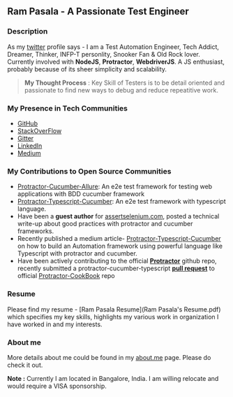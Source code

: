 ## Ram Pasala - A Passionate Test Engineer

### Description
As my [twitter](https://twitter.com/igniteram) profile says - I am a Test Automation Engineer, Tech Addict, Dreamer, Thinker, INFP-T personlity, Snooker Fan & Old Rock lover.
Currently involved with **NodeJS**, **Protractor**, **WebdriverJS**. A JS enthusiast, probably because of its sheer simplicity and scalability.

> **My Thought Process** : Key Skill of Testers is to be detail oriented and passionate to find new ways to debug and reduce repeatitive work.

### My Presence in Tech Communities

* [GitHub](https://github.com/igniteram)
* [StackOverFlow](http://stackoverflow.com/cv/igniteram)
* [Gitter](https://gitter.im/angular/protractor)
* [LinkedIn](https://in.linkedin.com/in/rpasala)
* [Medium](https://medium.com/@igniteram)

### My Contributions to Open Source Communities
* [Protractor-Cucumber-Allure](https://github.com/igniteram/protractor-cucumber-allure): An e2e test framework for testing web applications with BDD cucumber framework
* [Protractor-Typescript-Cucumber](https://github.com/igniteram/protractor-cucumber-typescript): An e2e test framework with typescript language.
*  Have been a **guest author** for [assertselenium.com](http://www.assertselenium.com/guest-authors-space/), posted a technical write-up about good practices with protractor and cucumber frameworks.
*  Recently published a medium article- [Protractor-Typescript-Cucumber](https://medium.com/@igniteram/e2e-testing-with-protractor-cucumber-using-typescript-564575814e4a) on how to build an Automation framework using powerful language like Typescript with protractor and cucumber.
* Have been actively contributing to the official [**Protractor**](https://github.com/angular/protractor) github repo, recently submitted a protractor-cucumber-typescript [**pull request**](https://github.com/angular/protractor-cookbook/pull/14) to official [Protractor-CookBook](https://github.com/angular/protractor-cookbook) repo

### Resume

Please find my resume - [Ram Pasala Resume](Ram Pasala's Resume.pdf) which specifies my key skills, highlights my various work in organization I have worked in and my interests.

### About me 

More details about me could be found in my [about.me](https://about.me/ram.pasala) page. Please do check it out.

**Note :** Currently I am located in Bangalore, India. I am willing relocate and would require a VISA sponsorship.

